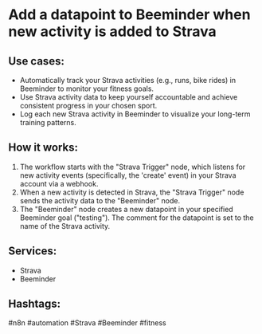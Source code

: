 # Add a datapoint to Beeminder when new activity is added to Strava

## Use cases:

*   Automatically track your Strava activities (e.g., runs, bike rides) in Beeminder to monitor your fitness goals.
*   Use Strava activity data to keep yourself accountable and achieve consistent progress in your chosen sport.
*   Log each new Strava activity in Beeminder to visualize your long-term training patterns.

## How it works:

1.  The workflow starts with the "Strava Trigger" node, which listens for new activity events (specifically, the 'create' event) in your Strava account via a webhook.
2.  When a new activity is detected in Strava, the "Strava Trigger" node sends the activity data to the "Beeminder" node.
3.  The "Beeminder" node creates a new datapoint in your specified Beeminder goal ("testing"). The comment for the datapoint is set to the name of the Strava activity.

## Services:

*   Strava
*   Beeminder

## Hashtags:

#n8n #automation #Strava #Beeminder #fitness
